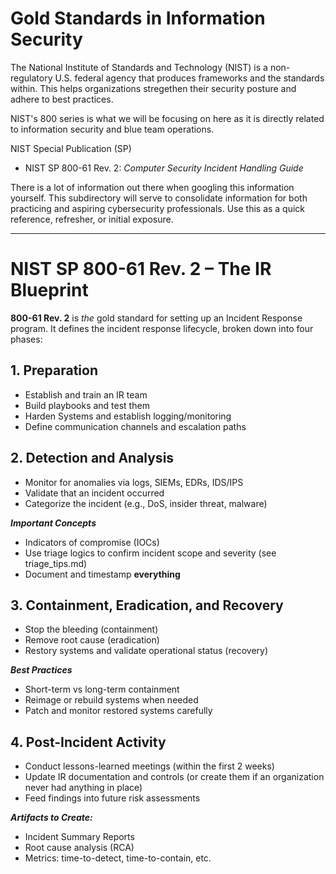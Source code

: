 # Gold Standards in Information Security 

The National Institute of Standards and Technology (NIST) is a non-regulatory U.S. federal agency that produces frameworks and the standards within. This helps organizations stregethen their security posture and adhere to best practices.

NIST's 800 series is what we will be focusing on here as it is directly related to information security and blue team operations. 

NIST Special Publication (SP)
 - NIST SP 800-61 Rev. 2: *Computer Security Incident Handling Guide*

There is a lot of information out there when googling this information yourself. This subdirectory will serve to consolidate information for both practicing and aspiring cybersecurity professionals. Use this as a quick reference, refresher, or initial exposure. 

---

# NIST SP 800-61 Rev. 2 – The IR Blueprint

**800-61 Rev. 2** is *the* gold standard for setting up an Incident Response program. It defines the incident response lifecycle, broken down into four phases:

## 1. Preparation
 - Establish and train an IR team
 - Build playbooks and test them
 - Harden Systems and establish logging/monitoring
 - Define communication channels and escalation paths

## 2. Detection and Analysis 
 - Monitor for anomalies via logs, SIEMs, EDRs, IDS/IPS
 - Validate that an incident occurred
 - Categorize the incident (e.g., DoS, insider threat, malware)

***Important Concepts*** 
 - Indicators of compromise (IOCs)
 - Use triage logics to confirm incident scope and severity (see triage_tips.md)
 - Document and timestamp **everything**

## 3. Containment, Eradication, and Recovery  
 - Stop the bleeding (containment)
 - Remove root cause (eradication)
 - Restory systems and validate operational status (recovery)

***Best Practices***
 - Short-term vs long-term containment
 - Reimage or rebuild systems when needed
 - Patch and monitor restored systems carefully

## 4. Post-Incident Activity
 - Conduct lessons-learned meetings (within the first 2 weeks)
 - Update IR documentation and controls (or create them if an organization never had anything in place)
 - Feed findings into future risk assessments

***Artifacts to Create:***
 - Incident Summary Reports
 - Root cause analysis (RCA)
 - Metrics: time-to-detect, time-to-contain, etc.

